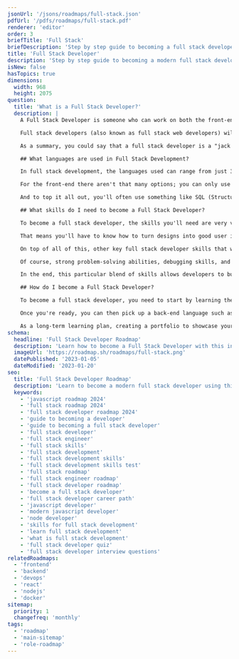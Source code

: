 ```yaml
---
jsonUrl: '/jsons/roadmaps/full-stack.json'
pdfUrl: '/pdfs/roadmaps/full-stack.pdf'
renderer: 'editor'
order: 3
briefTitle: 'Full Stack'
briefDescription: 'Step by step guide to becoming a full stack developer in 2025'
title: 'Full Stack Developer'
description: 'Step by step guide to becoming a modern full stack developer in 2025'
isNew: false
hasTopics: true
dimensions:
  width: 968
  height: 2075
question:
  title: 'What is a Full Stack Developer?'
  description: |
    A Full Stack Developer is someone who can work on both the front-end and the back-end of an application. They write code and, most of the time, also take care of everything required to push the product into production.

    Full stack developers (also known as full stack web developers) will usually have the required skills to tackle any part of the web development process. In the front end, they'll focus on building the user interface using technologies such as HTML, [JavaScript](https://roadmap.sh/javascript), and CSS (Cascading Style Sheets - usually mixed with some UI framework such as React or Vue). For the back-end side of these projects, they will code the business logic and any type of data access required involving either some [SQL](https://roadmap.sh/sql) database or, in some projects, noSQL options. As part of the back-end, there might also be some API design involved, as well as other performance and scalability optimizations that need to be performed.

    As a summary, you could say that a full stack developer is a "jack of all trades" when it comes to web development. While they might not always be the absolute experts in any of those technologies, they're more than capable of filling any gaps in the team.

    ## What languages are used in Full Stack Development?

    In full stack development, the languages used can range from just 3 to a multitude of options.

    For the front-end there aren't that many options; you can only use HTML, CSS, and JavaScript (with the freedom of picking the framework that best suits your preferences). However, on the back-end, the story is quite different. Of course, you can pick JavaScript, keeping the full tech stack homogenous, but you also have the option to add multiple programming languages if you're going with a microservices-based architecture, using the right language for each service. If that's your situation, some of the most popular languages include [Python](https://roadmap.sh/python), Ruby, [Java](https://roadmap.sh/java), [PHP](https://roadmap.sh/php), or [C#](https://roadmap.sh/aspnet-core).

    And to top it all out, you'll often use something like SQL (Structured Query Language) for your database interactions (unless you're going with a NoSQL database).

    ## What skills do I need to become a Full Stack Developer?

    To become a full stack developer, the skills you'll need are very varied. You'll need to understand both front-end and back-end software development, including some of the most popular frameworks and libraries.

    That means you'll have to know how to turn designs into good user interfaces following the latest UX trends. In the back-end, you'll need to grasp server-side programming, work with databases, manage APIs, and ensure that everything integrates as it should. And you'll do all of that as part of your regular development process.

    On top of all of this, other key full stack developer skills that would enhance your profile are version control systems (such as Git which is the current industry standard) and understanding RESTful APIs.

    Of course, strong problem-solving abilities, debugging skills, and a willingness to continuously learn new technologies are also crucial for this role, like they are for any software development job.

    In the end, this particular blend of skills allows developers to build full-featured web applications from start to finish.

    ## How do I become a Full Stack Developer?

    To become a full stack developer, you need to start by learning the basics of HTML, CSS, and JavaScript, they will give you everything you need to master front-end development.

    Once you're ready, you can then pick up a back-end language such as Python or Java (or even JavaScript again through Node.js). Try to start small and build a simple back-end for your website. A good idea here is to pick up a full stack framework, such as NextJS or Django; they will make it easy for you to integrate the back-end into your project. Slowly start introducing database management into the mix. This will open up the door to more complex applications. Just remember to start with small projects to practice your full stack developer skills and gradually work on more complex ones.

    As a long-term learning plan, creating a portfolio to showcase your progress can be a great motivator. Consider following roadmaps like the [full stack roadmap](https://roadmap.sh/full-stack), and keep learning through online courses or bootcamps to boost your journey into full stack development.
schema:
  headline: 'Full Stack Developer Roadmap'
  description: 'Learn how to become a Full Stack Developer with this interactive step by step guide in 2025. We also have resources and short descriptions attached to the roadmap items so you can get everything you want to learn in one place.'
  imageUrl: 'https://roadmap.sh/roadmaps/full-stack.png'
  datePublished: '2023-01-05'
  dateModified: '2023-01-20'
seo:
  title: 'Full Stack Developer Roadmap'
  description: 'Learn to become a modern full stack developer using this roadmap. Community driven, articles, resources, guides, interview questions, quizzes for modern full stack development.'
  keywords:
    - 'javascript roadmap 2024'
    - 'full stack roadmap 2024'
    - 'full stack developer roadmap 2024'
    - 'guide to becoming a developer'
    - 'guide to becoming a full stack developer'
    - 'full stack developer'
    - 'full stack engineer'
    - 'full stack skills'
    - 'full stack development'
    - 'full stack development skills'
    - 'full stack development skills test'
    - 'full stack roadmap'
    - 'full stack engineer roadmap'
    - 'full stack developer roadmap'
    - 'become a full stack developer'
    - 'full stack developer career path'
    - 'javascript developer'
    - 'modern javascript developer'
    - 'node developer'
    - 'skills for full stack development'
    - 'learn full stack development'
    - 'what is full stack development'
    - 'full stack developer quiz'
    - 'full stack developer interview questions'
relatedRoadmaps:
  - 'frontend'
  - 'backend'
  - 'devops'
  - 'react'
  - 'nodejs'
  - 'docker'
sitemap:
  priority: 1
  changefreq: 'monthly'
tags:
  - 'roadmap'
  - 'main-sitemap'
  - 'role-roadmap'
---
```

